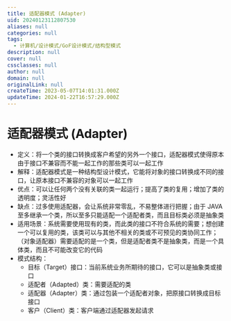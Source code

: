 ```yaml
---
title: 适配器模式 (Adapter)
uid: 20240123112807530
aliases: null
categories: null
tags:
  - 计算机/设计模式/GoF设计模式/结构型模式
description: null
cover: null
cssclasses: null
author: null
domain: null
originalLink: null
createTime: 2023-05-07T14:01:31.000Z
updateTime: 2024-01-22T16:57:29.000Z
---
```


# 适配器模式 (Adapter)

- 定义：将一个类的接口转换成客户希望的另外一个接口，适配器模式使得原本由于接口不兼容而不能一起工作的那些类可以一起工作
- 解释：适配器模式是一种结构型设计模式，它能将对象的接口转换成不同的接口，让原本接口不兼容的对象可以一起工作
- 优点：可以让任何两个没有关联的类一起运行；提高了类的复用；增加了类的透明度；灵活性好
- 缺点：过多使用适配器，会让系统非常零乱，不易整体进行把握；由于 JAVA 至多继承一个类，所以至多只能适配一个适配者类，而且目标类必须是抽象类
- 适用场景：系统需要使用现有的类，而此类的接口不符合系统的需要；想创建一个可以复用的类，该类可以与其他不相关的类或不可预见的类协同工作；（对象适配器）需要适配的是一个类，但是适配者类不是抽象类，而是一个具体类，而且不可能改变它的代码
- 模式结构：
  - 目标（Target）接口：当前系统业务所期待的接口，它可以是抽象类或接口
  - 适配者（Adapted）类：需要适配的类
  - 适配器（Adapter）类：通过包装一个适配者对象，把原接口转换成目标接口
  - 客户（Client）类：客户端通过适配器发起请求
